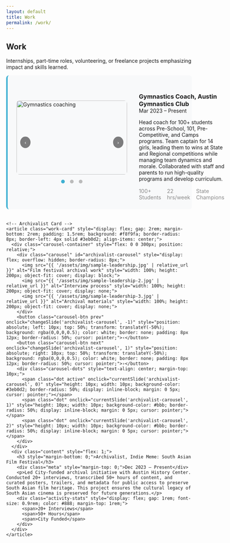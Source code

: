 ```yaml
---
layout: default
title: Work
permalink: /work/
---
```


<section class="section">
  <h2>Work</h2>
  <p>Internships, part-time roles, volunteering, or freelance projects emphasizing impact and skills learned.</p>

  <div class="work-cards-stack">
    <!-- Gymnastics Coach Card -->
    <article class="work-card" style="display: flex; gap: 2rem; margin-bottom: 2rem; padding: 1.5rem; background: #f8f9fa; border-radius: 8px; border-left: 4px solid #3eb0d2; align-items: center;">
      <div class="carousel-container" style="flex: 0 0 300px; position: relative;">
        <div class="carousel" id="gymnastics-carousel" style="display: flex; overflow: hidden; border-radius: 8px;">
          <img src="{{ '/assets/img/sample-work.jpg' | relative_url }}" alt="Gymnastics coaching" style="width: 100%; height: 200px; object-fit: cover; display: block;">
          <img src="{{ '/assets/img/sample-work-2.jpg' | relative_url }}" alt="Team training" style="width: 100%; height: 200px; object-fit: cover; display: none;">
          <img src="{{ '/assets/img/sample-work-3.jpg' | relative_url }}" alt="Competition" style="width: 100%; height: 200px; object-fit: cover; display: none;">
        </div>
        <button class="carousel-btn prev" onclick="changeSlide('gymnastics-carousel', -1)" style="position: absolute; left: 10px; top: 50%; transform: translateY(-50%); background: rgba(0,0,0,0.5); color: white; border: none; padding: 8px 12px; border-radius: 50%; cursor: pointer;">‹</button>
        <button class="carousel-btn next" onclick="changeSlide('gymnastics-carousel', 1)" style="position: absolute; right: 10px; top: 50%; transform: translateY(-50%); background: rgba(0,0,0,0.5); color: white; border: none; padding: 8px 12px; border-radius: 50%; cursor: pointer;">›</button>
        <div class="carousel-dots" style="text-align: center; margin-top: 10px;">
          <span class="dot active" onclick="currentSlide('gymnastics-carousel', 0)" style="height: 10px; width: 10px; background-color: #3eb0d2; border-radius: 50%; display: inline-block; margin: 0 5px; cursor: pointer;"></span>
          <span class="dot" onclick="currentSlide('gymnastics-carousel', 1)" style="height: 10px; width: 10px; background-color: #bbb; border-radius: 50%; display: inline-block; margin: 0 5px; cursor: pointer;"></span>
          <span class="dot" onclick="currentSlide('gymnastics-carousel', 2)" style="height: 10px; width: 10px; background-color: #bbb; border-radius: 50%; display: inline-block; margin: 0 5px; cursor: pointer;"></span>
        </div>
      </div>
      <div class="content" style="flex: 1;">
        <h3 style="margin-bottom: 0;">Gymnastics Coach, Austin Gymnastics Club</h3>
        <div class="meta" style="margin-top: 0;">Mar 2023 – Present</div>
        <p>Head coach for 100+ students across Pre-School, 101, Pre-Competitive, and Camps programs. Team captain for 14 girls, leading them to wins at State and Regional competitions while managing team dynamics and morale. Collaborated with staff and parents to run high-quality programs and develop curriculum.</p>
        <div class="activity-stats" style="display: flex; gap: 1rem; font-size: 0.9rem; color: #888; margin-top: 1rem;">
          <span>100+ Students</span>
          <span>22 hrs/week</span>
          <span>State Champions</span>
        </div>
      </div>
    </article>

    <!-- Archivalist Card -->
    <article class="work-card" style="display: flex; gap: 2rem; margin-bottom: 2rem; padding: 1.5rem; background: #f8f9fa; border-radius: 8px; border-left: 4px solid #3eb0d2; align-items: center;">
      <div class="carousel-container" style="flex: 0 0 300px; position: relative;">
        <div class="carousel" id="archivalist-carousel" style="display: flex; overflow: hidden; border-radius: 8px;">
          <img src="{{ '/assets/img/sample-leadership.jpg' | relative_url }}" alt="Film festival archival work" style="width: 100%; height: 200px; object-fit: cover; display: block;">
          <img src="{{ '/assets/img/sample-leadership-2.jpg' | relative_url }}" alt="Interview process" style="width: 100%; height: 200px; object-fit: cover; display: none;">
          <img src="{{ '/assets/img/sample-leadership-3.jpg' | relative_url }}" alt="Archival materials" style="width: 100%; height: 200px; object-fit: cover; display: none;">
        </div>
        <button class="carousel-btn prev" onclick="changeSlide('archivalist-carousel', -1)" style="position: absolute; left: 10px; top: 50%; transform: translateY(-50%); background: rgba(0,0,0,0.5); color: white; border: none; padding: 8px 12px; border-radius: 50%; cursor: pointer;">‹</button>
        <button class="carousel-btn next" onclick="changeSlide('archivalist-carousel', 1)" style="position: absolute; right: 10px; top: 50%; transform: translateY(-50%); background: rgba(0,0,0,0.5); color: white; border: none; padding: 8px 12px; border-radius: 50%; cursor: pointer;">›</button>
        <div class="carousel-dots" style="text-align: center; margin-top: 10px;">
          <span class="dot active" onclick="currentSlide('archivalist-carousel', 0)" style="height: 10px; width: 10px; background-color: #3eb0d2; border-radius: 50%; display: inline-block; margin: 0 5px; cursor: pointer;"></span>
          <span class="dot" onclick="currentSlide('archivalist-carousel', 1)" style="height: 10px; width: 10px; background-color: #bbb; border-radius: 50%; display: inline-block; margin: 0 5px; cursor: pointer;"></span>
          <span class="dot" onclick="currentSlide('archivalist-carousel', 2)" style="height: 10px; width: 10px; background-color: #bbb; border-radius: 50%; display: inline-block; margin: 0 5px; cursor: pointer;"></span>
        </div>
      </div>
      <div class="content" style="flex: 1;">
        <h3 style="margin-bottom: 0;">Archivalist, Indie Meme: South Asian Film Festival</h3>
        <div class="meta" style="margin-top: 0;">Dec 2023 – Present</div>
        <p>Led City-funded archival initiative with Austin History Center. Conducted 20+ interviews, transcribed 50+ hours of content, and curated posters, trailers, and metadata for public access to preserve South Asian film heritage. This project ensures the cultural legacy of South Asian cinema is preserved for future generations.</p>
        <div class="activity-stats" style="display: flex; gap: 1rem; font-size: 0.9rem; color: #888; margin-top: 1rem;">
          <span>20+ Interviews</span>
          <span>50+ Hours</span>
          <span>City Funded</span>
        </div>
      </div>
    </article>
  </div>
</section>

<script>
// Carousel functionality for work page
let currentSlideIndex = {};

function changeSlide(carouselId, direction) {
  console.log('changeSlide called with:', carouselId, direction);
  alert('Button clicked! Carousel: ' + carouselId + ', Direction: ' + direction);
  
  const carousel = document.getElementById(carouselId);
  if (!carousel) {
    console.error('Carousel not found:', carouselId);
    return;
  }
  
  const images = carousel.querySelectorAll('img');
  console.log('Found images:', images.length);
  
  // Find dots
  let dots = [];
  const cardContainer = carousel.closest('.work-card, .arts-card');
  if (cardContainer) {
    dots = cardContainer.querySelectorAll('.dot');
  }
  
  // Initialize current slide index if not set
  if (!currentSlideIndex[carouselId]) {
    currentSlideIndex[carouselId] = 0;
  }
  
  let currentIndex = currentSlideIndex[carouselId];
  let newIndex = currentIndex + direction;
  
  // Handle wrapping
  if (newIndex >= images.length) {
    newIndex = 0;
  } else if (newIndex < 0) {
    newIndex = images.length - 1;
  }
  
  console.log('Changing from', currentIndex, 'to', newIndex);
  
  // Hide current image
  images[currentIndex].style.display = 'none';
  
  // Show new image
  images[newIndex].style.display = 'block';
  
  // Update dots
  dots.forEach((dot, index) => {
    dot.style.backgroundColor = index === newIndex ? '#3eb0d2' : '#bbb';
  });
  
  // Update current index
  currentSlideIndex[carouselId] = newIndex;
}

function currentSlide(carouselId, slideNumber) {
  console.log('currentSlide called with:', carouselId, slideNumber);
  
  const carousel = document.getElementById(carouselId);
  if (!carousel) {
    console.error('Carousel not found:', carouselId);
    return;
  }
  
  const images = carousel.querySelectorAll('img');
  
  // Find dots
  let dots = [];
  const cardContainer = carousel.closest('.work-card, .arts-card');
  if (cardContainer) {
    dots = cardContainer.querySelectorAll('.dot');
  }
  
  // Hide all images
  images.forEach(img => img.style.display = 'none');
  
  // Show selected image
  images[slideNumber].style.display = 'block';
  
  // Update dots
  dots.forEach((dot, index) => {
    dot.style.backgroundColor = index === slideNumber ? '#3eb0d2' : '#bbb';
  });
  
  // Update current index
  currentSlideIndex[carouselId] = slideNumber;
}

// Initialize carousels when page loads
document.addEventListener('DOMContentLoaded', function() {
  console.log('DOM loaded, initializing carousels');
  alert('JavaScript is loading!');
  
  // Initialize all carousels to show first image
  const carousels = document.querySelectorAll('.carousel');
  console.log('Found carousels:', carousels.length);
  
  carousels.forEach(carousel => {
    const carouselId = carousel.id;
    const images = carousel.querySelectorAll('img');
    
    console.log('Initializing carousel:', carouselId, 'with', images.length, 'images');
    
    // Hide all images except the first one
    images.forEach((img, index) => {
      img.style.display = index === 0 ? 'block' : 'none';
    });
    
    // Initialize current slide index
    currentSlideIndex[carouselId] = 0;
  });
});
</script>